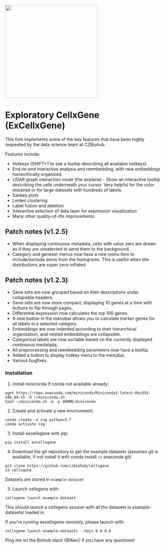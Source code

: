 <img src="./docs/cellxgene-logo.png" width="300">

# Exploratory CellxGene (ExCellxGene)
This fork implements some of the key features that have been highly requested by the data science team at CZBiohub.

Features include:
- Hotkeys (SHIFT+? to see a tooltip describing all available  hotkeys)
- End-to-end interactive analysis and reembedding, with new embeddings hierarchically organized.
- LIDAR graph interaction mode (the airplane) - Show an interactive tooltip describing the cells underneath your cursor. Very helpful for the color impaired or for large datasets with hundreds of labels.
- Sankey plots
- Leiden clustering
- Label fusion and deletion
- Interactive selection of data layer for expression visualization
- Many other quality-of-life improvements.

## Patch notes (v1.2.5)
- When displaying continuous metadata, cells with value zero are drawn as if they are unselected to send them to the background.
- Category and geneset menus now have a new menu item to include/exclude zeros from the histograms. This is useful  when the distributions are super zero-inflated.

## Patch notes (v1.2.3)
- Gene sets are now grouped based on their descriptions under collapsible headers.
- Gene sets are now more compact, displaying 10 genes at a time with buttons to flip through pages.
- Differential expression now calculates the top 100 genes.
- A new button in the menubar allows you to calculate marker genes for all labels in a selected category.
- Embeddings are now indented according to their hierarchical organization, and nested embeddings are collapsible.
- Categorical labels are now sortable based on the currently displayed continuous medatada.
- All preprocessing and reembedding parameters now have a tooltip.
- Added a button to display hotkey menu to the menubar.
- Various bugfixes.

### Installation

1. Install miniconda if conda not available already:

```
wget https://repo.anaconda.com/miniconda/Miniconda3-latest-MacOSX-x86_64.sh -O ~/miniconda.sh
bash ~/miniconda.sh -b -p $HOME/miniconda
```

2. Create and activate a new environment:

```
conda create -n cxg python=3.7
conda activate cxg
```

3. Install excellxgene with pip:
```
pip install excellxgene
```

4. Download the git repository to get the example datasets (assumes git is available, if not install it with conda install -c anaconda git)
```
git clone https://github.com/czbiohub/cellxgene
cd cellxgene
```
Datasets are stored in `example-dataset`

5. Launch cellxgene with:
```
cellxgene launch example-dataset
```


This should launch a cellxgene session with all the datasets in example-datasets/ loaded in.

If you're running excellxgene remotely, please launch with:
```
cellxgene launch example-datasets --host 0.0.0.0
```

Ping me on the Biohub slack (@Alec) if you have any questions!
